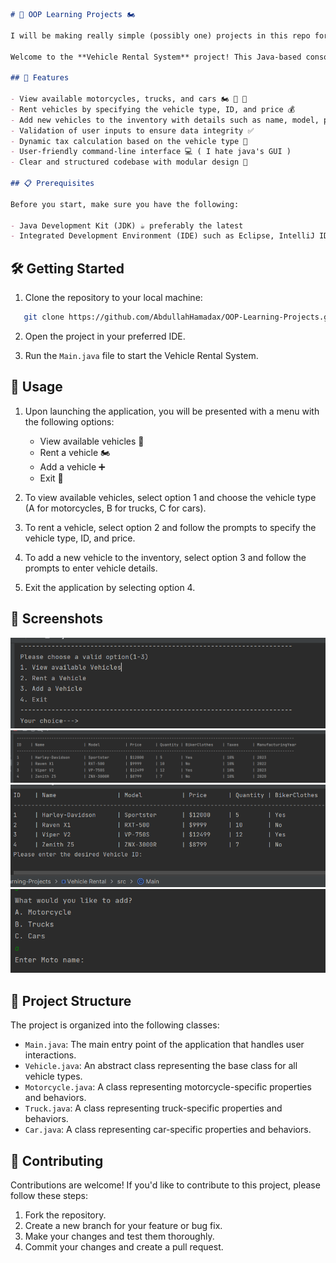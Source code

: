 ```markdown
# 🚗 OOP Learning Projects 🏍

I will be making really simple (possibly one) projects in this repo for the purpose of learning OOP topics.

Welcome to the **Vehicle Rental System** project! This Java-based console application is designed to help you learn Object-Oriented Programming (OOP) concepts while managing a rental inventory of motorcycles, trucks, and cars. Let's dive in!

## 🚀 Features

- View available motorcycles, trucks, and cars 🏍 🚚 🚗
- Rent vehicles by specifying the vehicle type, ID, and price 💰
- Add new vehicles to the inventory with details such as name, model, price, quantity, type, and manufacturing year 📝
- Validation of user inputs to ensure data integrity ✅
- Dynamic tax calculation based on the vehicle type 🧮
- User-friendly command-line interface 💻 ( I hate java's GUI )
- Clear and structured codebase with modular design 🧱

## 📋 Prerequisites

Before you start, make sure you have the following:

- Java Development Kit (JDK) ☕ preferably the latest
- Integrated Development Environment (IDE) such as Eclipse, IntelliJ IDEA, or Visual Studio Code 🧪
```
## 🛠 Getting Started

1. Clone the repository to your local machine:

```bash
   git clone https://github.com/AbdullahHamadax/OOP-Learning-Projects.git
```
2. Open the project in your preferred IDE.

3. Run the `Main.java` file to start the Vehicle Rental System.

## 📝 Usage

1. Upon launching the application, you will be presented with a menu with the following options:

   - View available vehicles 🚗
   - Rent a vehicle 🏍
   - Add a vehicle ➕
   - Exit 🚪

2. To view available vehicles, select option 1 and choose the vehicle type (A for motorcycles, B for trucks, C for cars).

3. To rent a vehicle, select option 2 and follow the prompts to specify the vehicle type, ID, and price.

4. To add a new vehicle to the inventory, select option 3 and follow the prompts to enter vehicle details.

5. Exit the application by selecting option 4.

## 📸 Screenshots

![Main Menu](screenshots/main-menu.png)
![View Available Vehicles](screenshots/view-vehicles.png)
![Rent a Vehicle](screenshots/rent-vehicle.png)
![Add a Vehicle](screenshots/add-vehicle.png)

## 📂 Project Structure

The project is organized into the following classes:

- `Main.java`: The main entry point of the application that handles user interactions.
- `Vehicle.java`: An abstract class representing the base class for all vehicle types.
- `Motorcycle.java`: A class representing motorcycle-specific properties and behaviors.
- `Truck.java`: A class representing truck-specific properties and behaviors.
- `Car.java`: A class representing car-specific properties and behaviors.

## 🤝 Contributing

Contributions are welcome! If you'd like to contribute to this project, please follow these steps:

1. Fork the repository.
2. Create a new branch for your feature or bug fix.
3. Make your changes and test them thoroughly.
4. Commit your changes and create a pull request.
